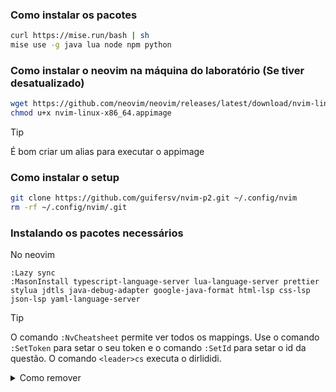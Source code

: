 ### Como instalar os pacotes
```bash
curl https://mise.run/bash | sh
mise use -g java lua node npm python
```

### Como instalar o neovim na máquina do laboratório (Se tiver desatualizado)
```bash
wget https://github.com/neovim/neovim/releases/latest/download/nvim-linux-x86_64.appimage
chmod u+x nvim-linux-x86_64.appimage
```
> [!TIP]
> É bom criar um alias para executar o appimage

### Como instalar o setup
```bash
git clone https://github.com/guifersv/nvim-p2.git ~/.config/nvim
rm -rf ~/.config/nvim/.git
```

### Instalando os pacotes necessários
No neovim
```nvim
:Lazy sync
:MasonInstall typescript-language-server lua-language-server prettier stylua jdtls java-debug-adapter google-java-format html-lsp css-lsp json-lsp yaml-language-server
```

> [!TIP]
> O comando `:NvCheatsheet` permite ver todos os mappings.
> Use o comando `:SetToken` para setar o seu token
> e o comando `:SetId` para setar o id da questão.
> O comando `<leader>cs` executa o dirlididi.

<details>

<summary>Como remover</summary>

```bash
rm -rf ~/.config/nvim ~/.local/share/nvim ~/.cache/nvim
```

</details>
